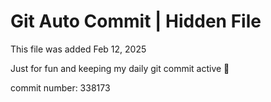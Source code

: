 # Git Auto Commit | Hidden File

This file was added Feb 12, 2025

Just for fun and keeping my daily git commit active 🤪

commit number: 338173
